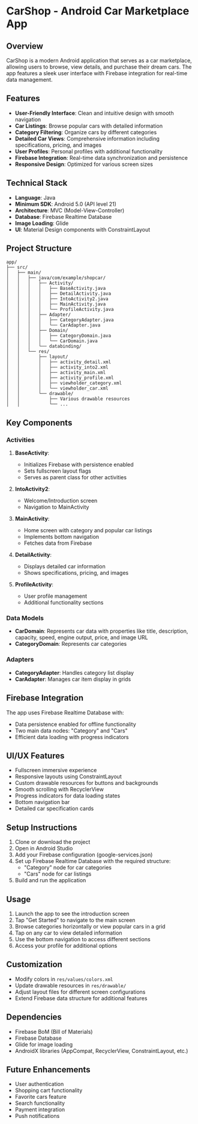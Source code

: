 # CarShop - Android Car Marketplace App

## Overview

CarShop is a modern Android application that serves as a car marketplace, allowing users to browse, view details, and purchase their dream cars. The app features a sleek user interface with Firebase integration for real-time data management.

## Features

- **User-Friendly Interface**: Clean and intuitive design with smooth navigation
- **Car Listings**: Browse popular cars with detailed information
- **Category Filtering**: Organize cars by different categories
- **Detailed Car Views**: Comprehensive information including specifications, pricing, and images
- **User Profiles**: Personal profiles with additional functionality
- **Firebase Integration**: Real-time data synchronization and persistence
- **Responsive Design**: Optimized for various screen sizes

## Technical Stack

- **Language**: Java
- **Minimum SDK**: Android 5.0 (API level 21)
- **Architecture**: MVC (Model-View-Controller)
- **Database**: Firebase Realtime Database
- **Image Loading**: Glide
- **UI**: Material Design components with ConstraintLayout

## Project Structure

```
app/
├── src/
│   ├── main/
│   │   ├── java/com/example/shopcar/
│   │   │   ├── Activity/
│   │   │   │   ├── BaseActivity.java
│   │   │   │   ├── DetailActivity.java
│   │   │   │   ├── IntoActivity2.java
│   │   │   │   ├── MainActivity.java
│   │   │   │   └── ProfileActivity.java
│   │   │   ├── Adapter/
│   │   │   │   ├── CategoryAdapter.java
│   │   │   │   └── CarAdapter.java
│   │   │   ├── Domain/
│   │   │   │   ├── CategoryDomain.java
│   │   │   │   └── CarDomain.java
│   │   │   └── databinding/
│   │   └── res/
│   │       ├── layout/
│   │       │   ├── activity_detail.xml
│   │       │   ├── activity_into2.xml
│   │       │   ├── activity_main.xml
│   │       │   ├── activity_profile.xml
│   │       │   ├── viewholder_category.xml
│   │       │   └── viewholder_car.xml
│   │       └── drawable/
│   │           ├── Various drawable resources
│   │           └── ...
```

## Key Components

### Activities

1. **BaseActivity**: 
   - Initializes Firebase with persistence enabled
   - Sets fullscreen layout flags
   - Serves as parent class for other activities

2. **IntoActivity2**:
   - Welcome/Introduction screen
   - Navigation to MainActivity

3. **MainActivity**:
   - Home screen with category and popular car listings
   - Implements bottom navigation
   - Fetches data from Firebase

4. **DetailActivity**:
   - Displays detailed car information
   - Shows specifications, pricing, and images

5. **ProfileActivity**:
   - User profile management
   - Additional functionality sections

### Data Models

- **CarDomain**: Represents car data with properties like title, description, capacity, speed, engine output, price, and image URL
- **CategoryDomain**: Represents car categories

### Adapters

- **CategoryAdapter**: Handles category list display
- **CarAdapter**: Manages car item display in grids

## Firebase Integration

The app uses Firebase Realtime Database with:
- Data persistence enabled for offline functionality
- Two main data nodes: "Category" and "Cars"
- Efficient data loading with progress indicators

## UI/UX Features

- Fullscreen immersive experience
- Responsive layouts using ConstraintLayout
- Custom drawable resources for buttons and backgrounds
- Smooth scrolling with RecyclerView
- Progress indicators for data loading states
- Bottom navigation bar
- Detailed car specification cards

## Setup Instructions

1. Clone or download the project
2. Open in Android Studio
3. Add your Firebase configuration (google-services.json)
4. Set up Firebase Realtime Database with the required structure:
   - "Category" node for car categories
   - "Cars" node for car listings
5. Build and run the application

## Usage

1. Launch the app to see the introduction screen
2. Tap "Get Started" to navigate to the main screen
3. Browse categories horizontally or view popular cars in a grid
4. Tap on any car to view detailed information
5. Use the bottom navigation to access different sections
6. Access your profile for additional options

## Customization

- Modify colors in `res/values/colors.xml`
- Update drawable resources in `res/drawable/`
- Adjust layout files for different screen configurations
- Extend Firebase data structure for additional features

## Dependencies

- Firebase BoM (Bill of Materials)
- Firebase Database
- Glide for image loading
- AndroidX libraries (AppCompat, RecyclerView, ConstraintLayout, etc.)

## Future Enhancements

- User authentication
- Shopping cart functionality
- Favorite cars feature
- Search functionality
- Payment integration
- Push notifications
